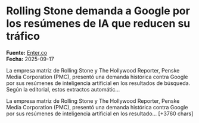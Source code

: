 # Rolling Stone demanda a Google por los resúmenes de IA que reducen su tráfico

**Fuente:** [Enter.co](https://www.enter.co/empresas/rolling-stone-demanda-a-google-por-los-resumenes-de-ia-que-reducen-su-trafico/)  
**Fecha:** 2025-09-17

La empresa matriz de Rolling Stone y The Hollywood Reporter, Penske Media Corporation (PMC), presentó una demanda histórica contra Google por sus resúmenes de inteligencia artificial en los resultados de búsqueda. Según la editorial, estos extractos automátic…

La empresa matriz de Rolling Stone y The Hollywood Reporter, Penske Media Corporation (PMC), presentó una demanda histórica contra Google por sus resúmenes de inteligencia artificial en los resultado… [+3760 chars]
